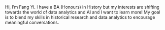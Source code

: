 Hi, I’m Fang Yi.
I have a BA (Honours) in History but my interests are shifting towards the world of data analytics and AI and I want to learn more!
My goal is to blend my skills in historical research and data analytics to encourage meaningful conversations.
<!---
chanfangyi/chanfangyi is a ✨ special ✨ repository because its `README.md` (this file) appears on your GitHub profile.
You can click the Preview link to take a look at your changes.
--->
